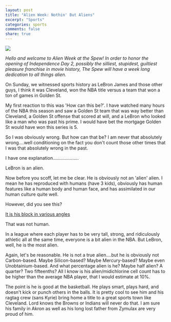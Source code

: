 ```yaml
---
layout: post
title: "Alien Week: Nothin' But Aliens"
excerpt: "Sports"
categories: sports
comments: false
share: true
---
```


![](https://belikewaterproduction.files.wordpress.com/2014/02/celebrities-who-look-like-aliens-1.jpg)


*Hello and welcome to Alien Week at the Spew! In order to honor the opening of Independence Day 2, possibly the silliest, stupidest, guiltiest pleasure franchise in movie history, The Spew will have a week long dedication to all things alien.*

On Sunday, we witnessed sports history as LeBron James and those other guys, I think it was Cleveland, won the NBA title versus a team that won a ton of games in Golden St. 

My first reaction to this was 'How can this be?'. I have watched many hours of the NBA this season and saw a Golden St team that was way better than Cleveland, a Golden St offense that scored at will, and a LeBron who looked like a man who was past his prime. I would have bet the mortgage Golden St would have won this series is 5.

So I was obviously wrong. But how can that be? I am never that absolutely wrong....well conditioning on the fact you don't count those other times that I was that absolutely wrong in the past. 


I have one explanation....................

LeBron is an alien.


Now before you scoff, let me be clear. He is obviously not an 'alien' alien. I mean he has reproduced with humans (have 3 kids), obviously has human features like a human body and human face, and has assimilated in our human culture quite well.

However, did you see this?

[It is his block in various angles](https://www.youtube.com/watch?v=-zd62MxKXp8)


That was not human. 


In a league where each player has to be very tall, strong, and ridiculously athletic all at the same time, everyone is a bit alien in the NBA. But LeBron, well, he is the most alien.

Again, let's be reasonable. He is not a true alien....but he is obviously not Carbon-based. Maybe Silicon-based? Maybe Mercury-based? Maybe even Unobtainium-based. And what percentage alien is he? Maybe half alien? A quarter? Two fifteenths? All I know is his alien/midichlorine cell count has to be higher than the average NBA player, that I would estimate at 10%.



The point is he is good at the basketball. He plays smart, plays hard, and doesn't kick or punch others in the balls. It is pretty cool to see him and his ragtag crew (sans Kyrie) bring home a title to a great sports town like Cleveland. Lord knows the Browns or Indians will never do that. I am sure his family in Akron as well as his long lost father from Zymulax are very proud of him. 










